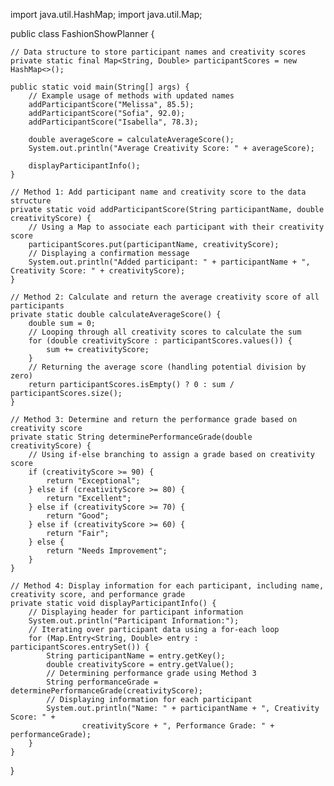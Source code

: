 import java.util.HashMap;
import java.util.Map;

public class FashionShowPlanner {

    // Data structure to store participant names and creativity scores
    private static final Map<String, Double> participantScores = new HashMap<>();

    public static void main(String[] args) {
        // Example usage of methods with updated names
        addParticipantScore("Melissa", 85.5);
        addParticipantScore("Sofia", 92.0);
        addParticipantScore("Isabella", 78.3);

        double averageScore = calculateAverageScore();
        System.out.println("Average Creativity Score: " + averageScore);

        displayParticipantInfo();
    }

    // Method 1: Add participant name and creativity score to the data structure
    private static void addParticipantScore(String participantName, double creativityScore) {
        // Using a Map to associate each participant with their creativity score
        participantScores.put(participantName, creativityScore);
        // Displaying a confirmation message
        System.out.println("Added participant: " + participantName + ", Creativity Score: " + creativityScore);
    }

    // Method 2: Calculate and return the average creativity score of all participants
    private static double calculateAverageScore() {
        double sum = 0;
        // Looping through all creativity scores to calculate the sum
        for (double creativityScore : participantScores.values()) {
            sum += creativityScore;
        }
        // Returning the average score (handling potential division by zero)
        return participantScores.isEmpty() ? 0 : sum / participantScores.size();
    }

    // Method 3: Determine and return the performance grade based on creativity score
    private static String determinePerformanceGrade(double creativityScore) {
        // Using if-else branching to assign a grade based on creativity score
        if (creativityScore >= 90) {
            return "Exceptional";
        } else if (creativityScore >= 80) {
            return "Excellent";
        } else if (creativityScore >= 70) {
            return "Good";
        } else if (creativityScore >= 60) {
            return "Fair";
        } else {
            return "Needs Improvement";
        }
    }

    // Method 4: Display information for each participant, including name, creativity score, and performance grade
    private static void displayParticipantInfo() {
        // Displaying header for participant information
        System.out.println("Participant Information:");
        // Iterating over participant data using a for-each loop
        for (Map.Entry<String, Double> entry : participantScores.entrySet()) {
            String participantName = entry.getKey();
            double creativityScore = entry.getValue();
            // Determining performance grade using Method 3
            String performanceGrade = determinePerformanceGrade(creativityScore);
            // Displaying information for each participant
            System.out.println("Name: " + participantName + ", Creativity Score: " +
                    creativityScore + ", Performance Grade: " + performanceGrade);
        }
    }
}
